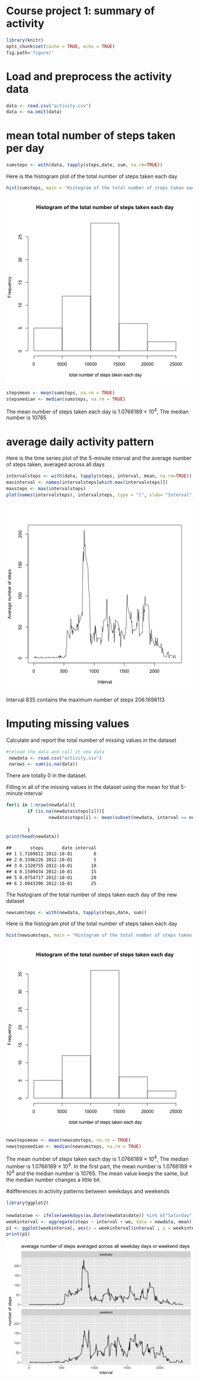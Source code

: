Course project 1: summary of activity
==========================================


```r
library(knitr)
opts_chunk$set(cache = TRUE, echo = TRUE)
fig.path='figure/'
```


# Load and preprocess the activity data 


```r
data <- read.csv("activity.csv")
data <- na.omit(data)
```

# mean total number of steps taken per day

```r
sumsteps <- with(data, tapply(steps,date, sum, na.rm=TRUE))
```
Here is the histogram plot of the total number of steps taken each day


```r
hist(sumsteps, main = "Histogram of the total number of steps taken each day", xlab = " total number of steps taken each day")
```

![plot of chunk unnamed-chunk-3](figure/unnamed-chunk-3-1.png)


```r
stepsmean <- mean(sumsteps, na.rm = TRUE)
stepsmedian <- median(sumsteps, na.rm = TRUE)
```
The mean number of steps taken each day is 1.0766189 &times; 10<sup>4</sup>, The median number is 10765

# average daily activity pattern
Here is the time series plot  of the 5-minute interval and the average number of steps taken, averaged across all days 

```r
intervalsteps <- with(data, tapply(steps, interval, mean, na.rm=TRUE))
maxinterval <- names(intervalsteps[which.max(intervalsteps)])
maxsteps <- max(intervalsteps)
plot(names(intervalsteps), intervalsteps, type = "l", xlab= "Interval", ylab = "Average number of steps")
```

![plot of chunk unnamed-chunk-5](figure/unnamed-chunk-5-1.png)

Interval 835 contains the maximum number of steps 206.1698113

# Imputing missing values

Calculate and report the total number of missing values in the dataset


```r
#reload the data and call it new data  
 newdata <- read.csv("activity.csv")
 narows <- sum(is.na(data))
```
There are totally 0 in the dataset.

Filling in all of the missing values in the dataset using the mean for that 5-minute interval

```r
for(i in 1:nrow(newdata)){
        if (is.na(newdata$steps[i])){
                newdata$steps[i] <- mean(subset(newdata, interval == newdata$interval[i])$steps, na.rm = TRUE)}
        
        }
print(head(newdata))
```

```
##       steps       date interval
## 1 1.7169811 2012-10-01        0
## 2 0.3396226 2012-10-01        5
## 3 0.1320755 2012-10-01       10
## 4 0.1509434 2012-10-01       15
## 5 0.0754717 2012-10-01       20
## 6 2.0943396 2012-10-01       25
```

The histogram  of the total number of steps taken each day of the new dataset 

```r
newsumsteps <- with(newdata, tapply(steps,date, sum))
```
Here is the histogram plot of the total number of steps taken each day


```r
hist(newsumsteps, main = "Histogram of the total number of steps taken each day", xlab = " total number of steps taken each day")
```

![plot of chunk unnamed-chunk-9](figure/unnamed-chunk-9-1.png)

```r
newstepsmean <- mean(newsumsteps, na.rm = TRUE)
newstepsmedian <- median(newsumsteps, na.rm = TRUE)
```
The mean number of steps taken each day is 1.0766189 &times; 10<sup>4</sup>, The median number is 1.0766189 &times; 10<sup>4</sup>. In the first part, the mean number is 1.0766189 &times; 10<sup>4</sup> and the median number is 10765. The mean value keeps the same, but the median number changes a little bit.

#differences in activity patterns between weekdays and weekends


```r
library(ggplot2)

newdata$we <- ifelse(weekdays(as.Date(newdata$date)) %in% c("Saturday", "Sunday"), "weekend","weekday")
weekinterval <- aggregate(steps ~ interval + we, data = newdata, mean)
p1 <- ggplot(weekinterval, aes(x = weekinterval$interval , y = weekinterval$steps)) + geom_line() + labs(title = "average number of steps averaged across all weekday days or weekend days") + xlab("interval") + ylab( "number of steps") + facet_wrap(~we, ncol=1, nrow=2)
print(p1)
```

![plot of chunk unnamed-chunk-11](figure/unnamed-chunk-11-1.png)




